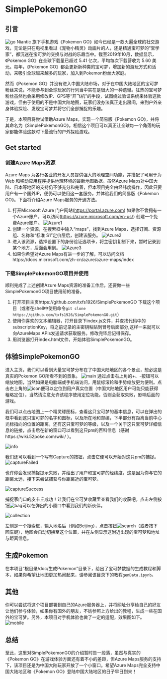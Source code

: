 # SimplePokemonGO
## 引言
![go](https://github.com/txfs1926/SimplePokemonGO/blob/master/doc/go.jpg?raw=true)
Niantic 旗下手机游戏《Pokemon GO》如今已经是一款火遍全球的社交游戏，无论是只在电视里看过《宠物小精灵》动画片的人，还是精通宝可梦的“宝学家”，都沉迷在宝可梦的交换与对战的乐趣当中。截至2019年10月，数据显示，《Pokemon GO》在全球下载量已超过 5.41 亿次，平均每次下载营收为 5.60 美元。每年，《Pokemon GO》都会更新新种类的宝可梦，增加新的游玩方式和活动，来吸引全球越来越多的玩家，加入到Pokemon粉丝大家庭。

然而《Pokemon GO》并没有进入中国大陆市场，对于在中国大陆地区的宝可梦粉丝来说，不能参与到全球玩家的行列当中实在是很大的一种遗憾。狂热的宝可梦粉丝虽然也会采用修改IP、GPS等“开飞机”的手段，试图绕过验证系统来体验这款游戏，但由于使用的不是中国大陆地图，玩家们没办法真正走出房间，来到户外亲身体验探险、发现宝可梦并将它们全部捕捉的乐趣。

于是，本项目将尝试借助Azure Maps，实现一个简易版《Pokemon GO》，并将其命名为《SimplePokemonGO》。相信这个项目可以真正让全球每一个角落的玩家都能体验这款时下最流行的户外探险游戏。

## Get started
### 创建Azure Maps资源
Azure Maps 为各行各业的开发人员提供强大的地理空间功能，并搭配了可用于为 Web 和移动应用程序提供地理环境的最新地图数据。虽然Azure Maps对中国大陆、日本等地区的支持仍不够充分和完善，但本项目完全由经纬度操作，因此只要用户有一个国外IP，便仍可以使用这一套服务，并体验我们的简易版《Pokemon GO》。下面将介绍Azure Maps服务的开通方法。
1. 打开Microsoft Azure 门户网站(https://portal.azure.com)
如果你不曾拥有一个Azure账户，可以访问(https://azure.microsoft.com/en-us/)
创建一个免费Azure账户。
![Azure1](https://github.com/txfs1926/SimplePokemonGO/blob/master/doc/a1.jpg?raw=true)
2. 创建一个资源，在搜索框中输入“maps”，找到Azure Maps，选择订阅、资源组、名称和“标准 S1”定价层后，创建该服务。
![Azure2](https://github.com/txfs1926/SimplePokemonGO/blob/master/doc/a2.jpg?raw=true)
3. 进入该资源，选择设置下的身份验证选项卡，将主密钥复制下来，暂时记录到某个地方，后面会用到。
![Azure3](https://github.com/txfs1926/SimplePokemonGO/blob/master/doc/a3.jpg?raw=true)
4. 如果你希望对Azure Maps有进一步的了解，可以访问文档https://docs.microsoft.com/zh-cn/azure/azure-maps/index
### 下载SimplePokemonGO项目并使用
顺利完成了上述创建Azure Maps资源的准备工作后，还要做一些SimplePokemonGO项目使用前的准备。
1. 打开项目主页https://github.com/txfs1926/SimplePokemonGO
下载这个项目（或者在shell中使用命令`git clone https://github.com/txfs1926/SimplePokemonGO.git`）
2. 使用你喜欢的文本编辑器，打开目录下index.js文件，并查找代码中的subscriptionKey，将之前记录的主密钥粘贴到冒号后面部分,这样一来就可以向AzureMaps APIs发送请求获取服务。修改完毕后记得保存。
3. 用浏览器打开index.html文件，开始体验SimplePokemonGO。
## 体验SimplePokemonGO
进入主页，我们可以看到大量宝可梦分布在了中国大陆地区的各个景点，想必这是真实的Pokemon GO所看不到的景象。
![main](https://github.com/txfs1926/SimplePokemonGO/blob/master/doc/main.jpg?raw=true)
通过点击右上角的+、-按钮可以缩放地图，当然如果是电脑端或手机端访问，用鼠标滚轮和手势缩放更为便利。点击右上角的![icon](https://github.com/txfs1926/SimplePokemonGO/blob/master/images/GpsIcon.png?raw=true)便可以定位到用户真实位置（中国大陆地区用户可能只能获得粗略定位），当然请注意允许该程序使用定位功能，否则会获取失败，影响后面的游戏。

我们可以点击地图上一个精灵球图标，查看这只宝可梦的基本信息，可以在弹出的框中看到这只宝可梦的名字和图标，以及所在地和邮编，下半部分有距离当前中心光标指向的位置的距离，还有这只宝可梦的等级，以及一个关于这只宝可梦详细信息的链接，点击后在新的窗口可以看到这只pm的百科信息（感谢https://wiki.52poke.com/wiki/
）。

![info](https://github.com/txfs1926/SimplePokemonGO/blob/master/doc/pokemon%20info.jpg?raw=true)

我们还可以看到一个写有Capture的按钮，点击它便可以开始对这只pm的捕捉。
![captureFailed](https://github.com/txfs1926/SimplePokemonGO/blob/master/doc/capture%20failed.jpg?raw=true)

也许你会发现捕捉提示失败，并给出了用户和宝可梦的经纬度，这是因为你与它的距离太远，接下来尝试捕获与你距离近的宝可梦。

![captureSuccess](https://github.com/txfs1926/SimplePokemonGO/blob/master/doc/capture%20success.jpg?raw=true)

捕捉家门口的皮卡丘成功！让我们在宝可梦收藏里查看我们的收获吧。点击左侧按钮![bag](https://github.com/txfs1926/SimplePokemonGO/blob/master/images/Bag.png?raw=true)可以在弹出的小窗口中看到我们的新伙伴。

![collection](https://github.com/txfs1926/SimplePokemonGO/blob/master/doc/collection.jpg?raw=true)

左侧是一个搜索框，输入地名后（例如Beijing），点击按钮![search](https://github.com/txfs1926/SimplePokemonGO/blob/master/images/SearchIcon.png?raw=true)（或者按下回车键），地图会自动切换至这个位置，并在左侧显示这附近出现的宝可梦和地址与距离信息。
## 生成Pokemon
在本项目“根目录/doc/生成Pokemon”目录下，给出了宝可梦数据的生成教程和脚本，如果你希望让地图更加热闹起来，请参阅该目录下的教程`genData.ipynb`。
## 其他
你可以尝试将这个项目部署到自己的Azure服务器上，并将网址分享给自己的好友让他们参与体验，如果你有国外的朋友，不妨参照上方给出的教程，生成一些在国外的宝可梦。另外，本项目对手机体验也做了一定的适配，效果图如下。
![mobile](https://github.com/txfs1926/SimplePokemonGO/blob/master/doc/mobile.jpg?raw=true)

## 总结
至此，这里对SimplePokemonGO的介绍暂时告一段落，虽然与真实的《Pokemon GO》在游戏体验方面还有着不小的差距，但Azure Maps服务的支持下，该项目还是为中国大陆玩家开放了一个小窗口。希望Azure Maps完全支持中国大陆地区和《Pokemon GO》登陆中国大陆地区的日子早日到来！

